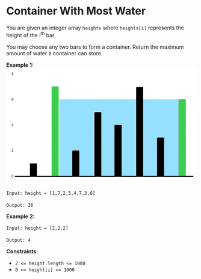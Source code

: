 # Container With Most Water
You are given an integer array ``heights`` where ``heights[i]`` represents the height of the i<sup>th</sup> bar.

You may choose any two bars to form a container. Return the maximum amount of water a container can store.

**Example 1:**
![alt text](image.png)

```
Input: height = [1,7,2,5,4,7,3,6]

Output: 36
```
**Example 2:**
```
Input: height = [2,2,2]

Output: 4
```
**Constraints:**

- `2 <= height.length <= 1000`  
- `0 <= height[i] <= 1000`
